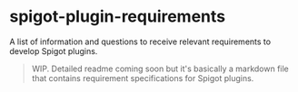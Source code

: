 # spigot-plugin-requirements
A list of information and questions to receive relevant requirements to develop Spigot plugins.
> WIP. Detailed readme coming soon but it's basically a markdown file that contains requirement specifications for Spigot plugins.
